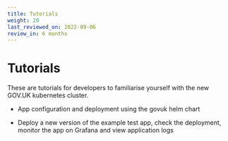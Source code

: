 ```yaml
---
title: Tutorials
weight: 20
last_reviewed_on: 2022-09-06
review_in: 6 months
---
```


# Tutorials

These are tutorials for developers to familiarise yourself with the new GOV.UK kubernetes cluster.

- App configuration and deployment using the govuk helm chart

- Deploy a new version of the example test app, check the deployment, monitor the app on Grafana and view application logs
